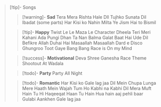 

>[!tip]- Songs
>>[!warning]- **Sad**
>> Tera Mera Rishta
>>Hale DIl Tujhko Sunata
>>Dil Ibadat (some parts)
>>Har Kisi ko Nahin Milta
>>Ye Jism Hai to
>>Bismil
>
>>[!tip]- **Happy**
>>Twist
>>Le Le Maza Le
>>Character Dheela
>>Teri Meri Kahani
>>Ada
>>Pungi
>>Dhan Ta Nan
>>Balma
>>Galat Baat Hai
>>Ude Dil Befikre
>>Allah Duhai Hai
>>Masaallah Masaallah 
>>Dard e Disco
>>Ghungroo Toot Gaye
>>Bang Bang
>>Race is On my Mind
>
>>[!success]- **Motivational**
>> Deva Shree Ganesha
>> Race Theme
>> Shootout At Wadala
>> 
>
>>[!todo]- **Party**
>>  Party All Night
>
>>[!todo]- **Romantic**
>>Har Kisi ko
>>Gale lag jaa
>>Dil Mein Chupa Lunga
>>Mere Haath Mein
>>Wajah Tum Ho
>>Kabhi na Kabhi
>>Dil Mera Muft Hain
>>Tu Hi Haqeeqat
>>Haan Tu Hain
>>Hua hain aaj pehli baar
>>Gulabi Aankhen 
>>Gale lag jaa
>>  

  
